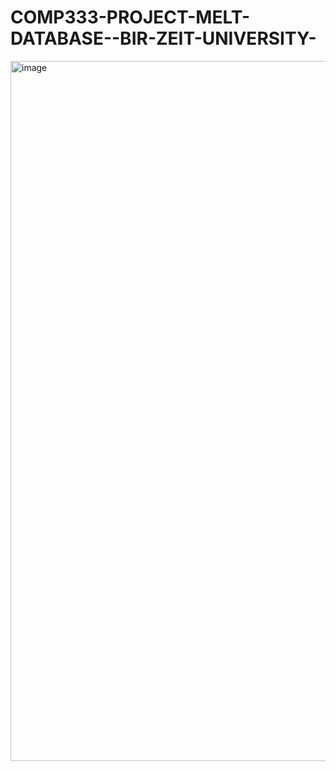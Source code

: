 # COMP333-PROJECT-MELT-DATABASE--BIR-ZEIT-UNIVERSITY-
<img width="1120" alt="image" src="https://user-images.githubusercontent.com/122102030/218268000-0b99812b-3e73-44f2-acb7-11ba8569a695.png">
